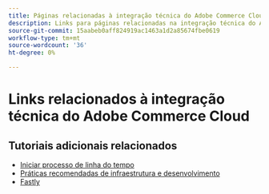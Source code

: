 ```yaml
---
title: Páginas relacionadas à integração técnica do Adobe Commerce Cloud
description: Links para páginas relacionadas na integração técnica do Adobe Commerce Cloud
source-git-commit: 15aabeb0aff824919ac1463a1d2a85674fbe0619
workflow-type: tm+mt
source-wordcount: '36'
ht-degree: 0%

---
```


# Links relacionados à integração técnica do Adobe Commerce Cloud

## Tutoriais adicionais relacionados

- [Iniciar processo de linha do tempo](../cloud/launch-process-timeline.md)
- [Práticas recomendadas de infraestrutura e desenvolvimento](../cloud/infrastructure-development-best-practices.md)
- [Fastly](../cloud/fastly.md)
